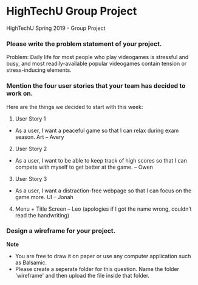 # HighTechU Group Project 

HighTechU Spring 2019 - Group Project

### Please write the problem statement of your project.

Problem: Daily life for most people who play videogames is stressful and busy, and most readily-available popular videogames contain tension or stress-inducing elements.

### Mention the four user stories that your team has decided to work on.

Here are the things we decided to start with this week:
1.	User Story 1
-	As a user, I want a peaceful game so that I can relax during exam season. Art – Avery
2.	User Story 2
-	As a user, I want to be able to keep track of high scores so that I can compete with myself to get better at the game. – Owen 
3.	User Story 3
-	As a user, I want a distraction-free webpage so that I can focus on the game more. UI – Jonah  

4.	Menu + Title Screen – Leo (apologies if I got the name wrong, couldn’t read the handwriting)


### Design a wireframe for your project.

**Note** 

* You are free to draw it on paper or use any computer application such as Balsamic.
* Please create a seperate folder for this question. Name the folder 'wireframe' and then upload the file inside that folder.
